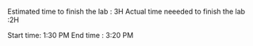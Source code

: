 Estimated time to finish the lab : 3H 
Actual time neeeded to finish the lab :2H

Start time:  1:30 PM
End time : 3:20 PM 

